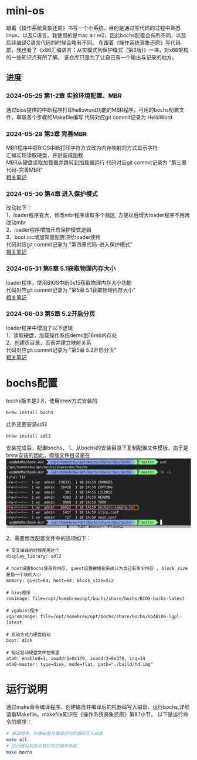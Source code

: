 # mini-os
跟着《操作系统真象还原》书写一个小系统，目的是通过写代码的过程中熟悉linux、以及C语言。我使用的是mac air m2，因此bochs配置会有所不同，以及后续编译C语言代码的时候会略有不同。
在跟着《操作系统真象还原》写代码前，我也看了《x86汇编语言：从实模式到保护模式（第2版)》一书，对x86架构的一些知识点有所了解。
该仓库只是为了让自己有一个输出与记录的地方。


## 进度
### 2024-05-25  第1-2章 实验环境配置、MBR
通过bios提供的中断程序打印helloword功能的MBR程序，可用的bochs配置文件，串联各个步骤的Makefile编写
代码对应git commit记录为  HelloWord

### 2024-05-28  第3章 完善MBR
MBR程序中将BIOS中断打印字符方式改为内存映射的方式显示字符  
汇编实现读取硬盘，并封装成函数  
MBR从硬盘读取加载器并跳转到加载器运行
代码对应git commit记录为 "第三章代码-完善MBR"  
  [相关笔记](note/loader.md)

### 2024-05-30 第4章 进入保护模式
改动如下：  
1、loader程序变大，修改mbr程序读取多个扇区, 方便以后增大loader程序不用再改动mbr  
2、loader程序增加开启保护模式逻辑  
3、boot.inc增加常量配置项给loader使用  
代码对应git commit记录为 "第四章代码-进入保护模式"  
[相关笔记](note/protect.md)


### 2024-05-31 第5章 5.1获取物理内存大小
loader程序，使用BIOS中断0x15获取物理内存大小功能  
代码对应git commit记录为 "第5章 5.1获取物理内存大小"  
[相关笔记](note/memory_detect.md)

### 2024-06-03 第5章 5.2开启分页
loader程序中增加了以下逻辑  
1、读取硬盘，加载操作系统demo到16mb内存处  
2、创建页目录、页表并建立映射关系  
代码对应git commit记录为 "第5章 5.2开启分页"  
[相关笔记](note/virtual_memory.md)

# bochs配置

bochs版本是2.8，使用brew方式安装的
```shell
brew install bochs
```
此外还要安装sdl2
```shell
brew install sdl2
```
安装完成后，配置bochs，
1、从bochs的安装目录下复制配置文件模板，由于是brew安装的因此，模版文件目录是在
![img.png](note/img/bochs-sample.png)


2、需要修改配置文件中的选项如下：
```
# 交叉编译的时候使用这个
display_library: sdl2

# host设置bochs使用的内存, guest设置被模拟系统认为自己有多少内存 , block_size是指一个块的大小
memory: guest=64, host=64, block_size=512

# bios程序
romimage: file=/opt/homebrew/opt/bochs/share/bochs/BIOS-bochs-latest

# vgabios程序
vgaromimage: file=/opt/homebrew/opt/bochs/share/bochs/VGABIOS-lgpl-latest

# 启动方式为硬盘启动
boot: disk

# 指定启动硬盘文件在哪里
ata0: enabled=1, ioaddr1=0x1f0, ioaddr2=0x3f0, irq=14
ata0-master: type=disk, mode=flat, path="./build/hd.img"
```


# 运行说明
通过make命令编译程序、创建磁盘并编译后的机器码写入磁盘、运行bochs,详细请看Makefile。makefile知识在《操作系统真象还原》第8.1小节。
以下是运行命令的顺序：
```bash
# 编译程序、创建磁盘并编译后的机器码写入磁盘
make all
# 运行虚拟机启动我们写的操作系统
make bochs
```